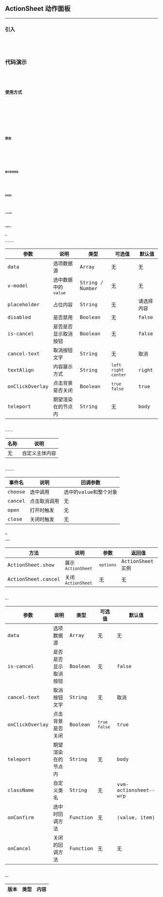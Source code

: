 <!--
 * @Author: Fone`峰
 * @Date: 2021-04-13 11:51:58
 * @LastEditors: Fone`峰
 * @LastEditTime: 2021-05-10 15:15:00
 * @Description: file content
 * @Email: qinrifeng@163.com
 * @Github: https://github.com/FoneQinrf
-->
<!--
 * @Author: Fone`峰
 * @Date: 2021-04-12 15:09:03
 * @LastEditors: Fone`峰
 * @LastEditTime: 2021-05-10 13:59:46
 * @Description: file content
 * @Email: qinrifeng@163.com
 * @Github: https://github.com/FoneQinrf
-->
## ActionSheet 动作面板
---

<Card> 

### 引入
<Code :content="`
import { ActionSheet } from 'vue';
import { Input } from 'vvmui';\n
const app = createApp();
app.use(ActionSheet);
`"/>

</Card>

## 代码演示
<Card> 

### 使用方式
<Code language="html" :content='`
<ActionSheet :data="data" />
`'/>

<Code :content='`
import { ref } from "vue";
export default {
  setup() {
    const data = ref([
      {
        label: "选择一",
        value: 0,
      },
      {
        label: "选择二",
        value: 1,
      },
      {
        label: "选择三",
        value: 2,
      },
    ]);
    return { data };
  },
};
`'/>

</Card> 
<br>
<Card>

### 禁用
<Code language="html" :content='`
<ActionSheet disabled :data="data" />
<ActionSheet v-model="value" disabled :data="data" />
`'/>

<Code :content='`
import { ref } from "vue";
export default {
  setup() {
    const data = ref([
      {
        label: "选择一",
        value: 0,
      },
      {
        label: "选择二",
        value: 1,
      },
      {
        label: "选择三",
        value: 2,
      },
    ]);
    const value = ref(1);
    return { data, value };
  },
};
`'/>

</Card>
<br>
<Card>

### 展示取消按钮
<Code language="html" :content='`
<ActionSheet is-cancel :data="data" />
`'/>

<Code :content='`
import { ref } from "vue";
export default {
  setup() {
    const data = ref([
      {
        label: "选择一",
        value: 0,
      },
      {
        label: "选择二",
        value: 1,
      },
      {
        label: "选择三",
        value: 2,
      },
    ]);
    return { data };
  },
};
`'/>

</Card>
<br>
<Card>

### 禁用选项
<Code language="html" :content='`
<ActionSheet is-cancel :data="data" />
`'/>

<Code :content='`
import { ref } from "vue";
export default {
  setup() {
    const data = ref([
      {
        label: "选择一",
        value: 0,
      },
      {
        label: "选择二",
        value: 1,
        disabled: true,
      },
      {
        label: "选择三",
        value: 2,
      },
    ]);
    return { data };
  },
};
`'/>

</Card>
<br>
<Card>

### API形式调用
<Code :content='`
import { ref } from "vue";
import { ActionSheet } from "vvmui";
export default {
  setup() {
    const data = ref([
      {
        label: "选择一",
        value: 0,
      },
      {
        label: "选择二",
        value: 1,
      },
      {
        label: "选择三",
        value: 2,
      },
    ]);
    ActionSheet.show({
      data: data.value,
      onConfirm: (val: any, opts: any) => {
        console.log(opts.label);
      },
    });
  },
};
`'/>

</Card>
<br>
<Card>

### 手动调用关闭
<Code :content='`
import { ref } from "vue";
import { ActionSheet } from "vvmui";
export default {
  setup() {
    const data = ref([
      {
        label: "选择一",
        value: 0,
      },
      {
        label: "选择二",
        value: 1,
      },
      {
        label: "选择三",
        value: 2,
      },
    ]);
    const ctx = ActionSheet.show({
      data: data.value,
      onConfirm: (val: any, opts: any) => {
        console.log(opts.label);
      }
    });
    // ctx.cancel() or ActionSheet.cancel()
  },
};
`'/>

</Card>

## API
<Card> 

### ActionSheet props
| 参数 | 说明 | 类型 | 可选值 | 默认值 |
|------|------------|------------|------------|------------|
| data  | 选项数据源      | Array       | 无 | 无 |
| v-model  | 选中数据中的`value`   | String / Number     | 无 | 无 
| placeholder  | 占位内容     | String       | 无 | 请选择内容 |
| disabled  | 是否禁用     | Boolean    | 无 | false |
| is-cancel  | 是否是否显示取消按钮     | Boolean  | 无 | false |
| cancel-text  | 取消按钮文字    | String  | 无 | 取消 |
| textAlign  |  内容展示方式   | String  | `left` `right` `center` | right |
| onClickOverlay  | 点击背景是否关闭   | Boolean  |  `true` `false` | true |
| teleport  |  期望渲染在的节点内  | String  | 无 | body |

</Card>
<br>
<Card>

### ActionSheet solt
| 名称 | 说明 |
|------|------------|
| 无  | 自定义主体内容 |

</Card>
<br>
<Card>

### ActionSheet Events
| 事件名 | 说明 | 回调参数 |
|------|------------|------------|
| choose | 选中调用 |  选中的value和整个对象 |
| cancel | 点击取消调用 |  无  |
| open | 打开时触发 |  无  |
| close | 关闭时触发 |  无  |

</Card>

## 方法
<Card> 

### API调用方法
| 方法 | 说明 | 参数 | 返回值 | 
|------|------------|------------|------------|
| ActionSheet.show |  展示`ActionSheet`  | `options`  | ActionSheet实例 | 
| ActionSheet.cancel |  关闭`ActionSheet`  |  无  | 无 | 

</Card>
<br>
<Card> 

### Options
| 参数 | 说明 | 类型 | 可选值 | 默认值 |
|------|------------|------------|------------|------------|
| data  | 选项数据源      | Array       | 无 | 无 |
| is-cancel  | 是否是否显示取消按钮     | Boolean  | 无 | false |
| cancel-text  | 取消按钮文字    | String  | 无 | 取消 |
| onClickOverlay  | 点击背景是否关闭   | Boolean  |  `true` `false` | true |
| teleport  |  期望渲染在的节点内  | String  | 无 | body |
| className  |  自定义类名 | String  | 无 | vvm-actionsheet--wrp |
| onConfirm  |  选中时回调方法 | Function  | 无 | (value, item) |
| onCancel  |  关闭的回调方法 | Function  | 无 | 无 |

</Card>
<br>
<Card>

### 更新日志
| 版本 |类型|内容|
|-------------|-|-|

</Card>